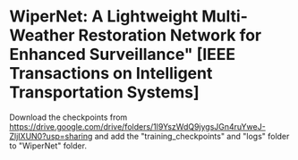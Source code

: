 # WiperNet: A Lightweight Multi-Weather Restoration Network for Enhanced Surveillance" [IEEE Transactions on Intelligent Transportation Systems]
Download the checkpoints from https://drive.google.com/drive/folders/1l9YszWdQ9jygsJGn4ruYweJ-ZljIXUN0?usp=sharing and add the "training_checkpoints" and "logs" folder to "WiperNet" folder.
